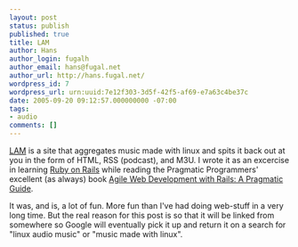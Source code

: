 ```yaml
---
layout: post
status: publish
published: true
title: LAM
author: Hans
author_login: fugalh
author_email: hans@fugal.net
author_url: http://hans.fugal.net/
wordpress_id: 7
wordpress_url: urn:uuid:7e12f303-3d5f-42f5-af69-e7a63c4be37c
date: 2005-09-20 09:12:57.000000000 -07:00
tags:
- audio
comments: []
---
```

<p><a href="http://lam.fugal.net/"><acronym title="Music Made with
Linux">LAM</acronym></a> is a site that aggregates music made with linux and
spits it back out at you in the form of HTML, RSS (podcast), and M3U. I wrote
it as an excercise in learning <a href="http://rubyonrails.com">Ruby on Rails</a> while
reading the Pragmatic Programmers' excellent (as always) book <a href="http://www.pragmaticprogrammer.com/titles/rails/index.html">Agile Web
Development with Rails: A Pragmatic
Guide</a>.</p>

<p>It was, and is, a lot of fun. More fun than I've had doing web-stuff in a very
long time. But the real reason for this post is so that it will be linked from
somewhere so Google will eventually pick it up and return it on a search for
"linux audio music" or "music made with linux".</p>
